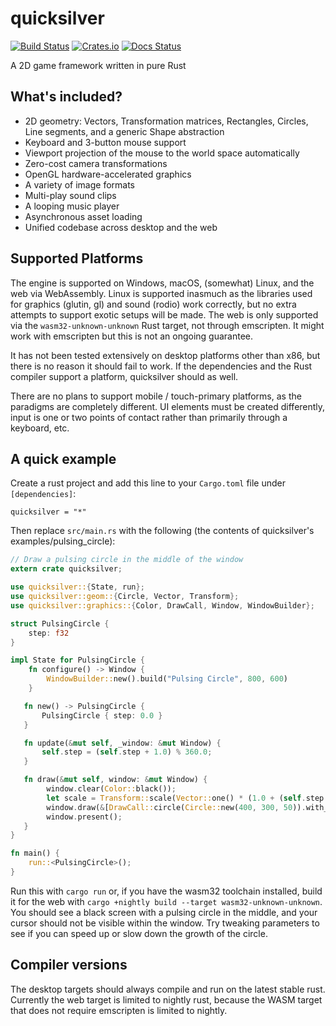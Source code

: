 # quicksilver

[![Build Status](https://travis-ci.org/ryanisaacg/quicksilver.svg?branch=asset-rework)](https://travis-ci.org/ryanisaacg/quicksilver)
[![Crates.io](https://img.shields.io/crates/v/quicksilver.svg)](https://crates.io/crates/quicksilver)
[![Docs Status](https://docs.rs/quicksilver/badge.svg)](https://docs.rs/quicksilver)

A 2D game framework written in pure Rust

## What's included?

- 2D geometry: Vectors, Transformation matrices, Rectangles, Circles, Line segments, and a generic Shape abstraction
- Keyboard and 3-button mouse support
- Viewport projection of the mouse to the world space automatically
- Zero-cost camera transformations
- OpenGL hardware-accelerated graphics
- A variety of image formats
- Multi-play sound clips
- A looping music player
- Asynchronous asset loading
- Unified codebase across desktop and the web

## Supported Platforms

The engine is supported on Windows, macOS, (somewhat) Linux, and the web via WebAssembly. 
Linux is supported inasmuch as the libraries used for graphics (glutin, gl) and sound (rodio) work correctly, 
but no extra attempts to support exotic setups will be made. 
The web is only supported via the `wasm32-unknown-unknown` Rust target, not through emscripten.
It might work with emscripten but this is not an ongoing guarantee.

It has not been tested extensively on desktop platforms other than x86, but there is no reason it should fail to work. If the dependencies and the Rust compiler support a platform, quicksilver should as well.

There are no plans to support mobile / touch-primary platforms, as the paradigms are completely different. UI elements must be created differently, input is one or two points of contact rather than primarily through a keyboard, etc. 

## A quick example

Create a rust project and add this line to your `Cargo.toml` file under `[dependencies]`:

    quicksilver = "*"

Then replace `src/main.rs` with the following (the contents of quicksilver's examples/pulsing_circle):

```rust
// Draw a pulsing circle in the middle of the window
extern crate quicksilver;

use quicksilver::{State, run};
use quicksilver::geom::{Circle, Vector, Transform};
use quicksilver::graphics::{Color, DrawCall, Window, WindowBuilder};

struct PulsingCircle {
    step: f32
}

impl State for PulsingCircle {
    fn configure() -> Window {
        WindowBuilder::new().build("Pulsing Circle", 800, 600)
    }

   fn new() -> PulsingCircle { 
       PulsingCircle { step: 0.0 }
   }

   fn update(&mut self, _window: &mut Window) {
       self.step = (self.step + 1.0) % 360.0;
   }

   fn draw(&mut self, window: &mut Window) {
        window.clear(Color::black());
        let scale = Transform::scale(Vector::one() * (1.0 + (self.step.to_radians().sin() / 2.0)));
        window.draw(&[DrawCall::circle(Circle::new(400, 300, 50)).with_color(Color::green()).with_transform(scale)]);
        window.present();
   }
}

fn main() {
    run::<PulsingCircle>();
}
```

Run this with `cargo run` or, if you have the wasm32 toolchain installed, build it for the web with `cargo +nightly build --target wasm32-unknown-unknown`. 
You should see a black screen with a pulsing circle in the middle, and your cursor should not be visible within the window. Try tweaking parameters to see if you can speed up or slow down the growth of the circle.

## Compiler versions

The desktop targets should always compile and run on the latest stable rust. 
Currently the web target is limited to nightly rust, because the WASM target that does not require emscripten is limited to nightly.


